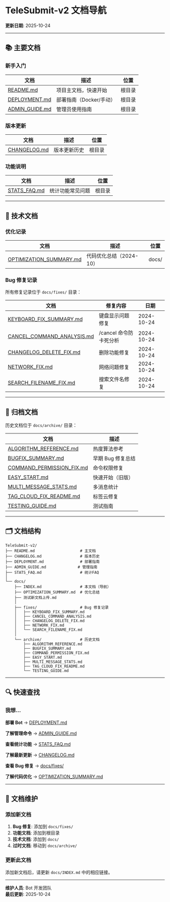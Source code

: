 # TeleSubmit-v2 文档导航

**更新日期**: 2025-10-24

---

## 📚 主要文档

### 新手入门

| 文档 | 描述 | 位置 |
|------|------|------|
| [README.md](../README.md) | 项目主文档，快速开始 | 根目录 |
| [DEPLOYMENT.md](../DEPLOYMENT.md) | 部署指南（Docker/手动） | 根目录 |
| [ADMIN_GUIDE.md](../ADMIN_GUIDE.md) | 管理员使用指南 | 根目录 |

### 版本更新

| 文档 | 描述 | 位置 |
|------|------|------|
| [CHANGELOG.md](../CHANGELOG.md) | 版本更新历史 | 根目录 |

### 功能说明

| 文档 | 描述 | 位置 |
|------|------|------|
| [STATS_FAQ.md](../STATS_FAQ.md) | 统计功能常见问题 | 根目录 |

---

## 🔧 技术文档

### 优化记录

| 文档 | 描述 | 位置 |
|------|------|------|
| [OPTIMIZATION_SUMMARY.md](OPTIMIZATION_SUMMARY.md) | 代码优化总结（2024-10） | docs/ |

### Bug 修复记录

所有修复记录位于 `docs/fixes/` 目录：

| 文档 | 修复内容 | 日期 |
|------|---------|------|
| [KEYBOARD_FIX_SUMMARY.md](fixes/KEYBOARD_FIX_SUMMARY.md) | 键盘显示问题修复 | 2024-10-24 |
| [CANCEL_COMMAND_ANALYSIS.md](fixes/CANCEL_COMMAND_ANALYSIS.md) | /cancel 命令防卡死分析 | 2024-10-24 |
| [CHANGELOG_DELETE_FIX.md](fixes/CHANGELOG_DELETE_FIX.md) | 删除功能修复 | 2024-10-24 |
| [NETWORK_FIX.md](fixes/NETWORK_FIX.md) | 网络问题修复 | 2024-10-24 |
| [SEARCH_FILENAME_FIX.md](fixes/SEARCH_FILENAME_FIX.md) | 搜索文件名修复 | 2024-10-24 |

---

## 📁 归档文档

历史文档位于 `docs/archive/` 目录：

| 文档 | 描述 |
|------|------|
| [ALGORITHM_REFERENCE.md](archive/ALGORITHM_REFERENCE.md) | 热度算法参考 |
| [BUGFIX_SUMMARY.md](archive/BUGFIX_SUMMARY.md) | 早期 Bug 修复总结 |
| [COMMAND_PERMISSION_FIX.md](archive/COMMAND_PERMISSION_FIX.md) | 命令权限修复 |
| [EASY_START.md](archive/EASY_START.md) | 快速开始（旧版） |
| [MULTI_MESSAGE_STATS.md](archive/MULTI_MESSAGE_STATS.md) | 多消息统计 |
| [TAG_CLOUD_FIX_README.md](archive/TAG_CLOUD_FIX_README.md) | 标签云修复 |
| [TESTING_GUIDE.md](archive/TESTING_GUIDE.md) | 测试指南 |

---

## 🗂️ 文档结构

```
TeleSubmit-v2/
├── README.md                    # 主文档
├── CHANGELOG.md                 # 版本历史
├── DEPLOYMENT.md                # 部署指南
├── ADMIN_GUIDE.md              # 管理指南
├── STATS_FAQ.md                 # 统计FAQ
│
└── docs/
    ├── INDEX.md                 # 本文档（导航）
    ├── OPTIMIZATION_SUMMARY.md  # 优化总结
    ├── 测试新文档上传.md
    │
    ├── fixes/                   # Bug 修复记录
    │   ├── KEYBOARD_FIX_SUMMARY.md
    │   ├── CANCEL_COMMAND_ANALYSIS.md
    │   ├── CHANGELOG_DELETE_FIX.md
    │   ├── NETWORK_FIX.md
    │   └── SEARCH_FILENAME_FIX.md
    │
    └── archive/                 # 历史文档
        ├── ALGORITHM_REFERENCE.md
        ├── BUGFIX_SUMMARY.md
        ├── COMMAND_PERMISSION_FIX.md
        ├── EASY_START.md
        ├── MULTI_MESSAGE_STATS.md
        ├── TAG_CLOUD_FIX_README.md
        └── TESTING_GUIDE.md
```

---

## 🔍 快速查找

### 我想...

**部署 Bot**
→ [DEPLOYMENT.md](../DEPLOYMENT.md)

**了解管理命令**
→ [ADMIN_GUIDE.md](../ADMIN_GUIDE.md)

**查看统计功能**
→ [STATS_FAQ.md](../STATS_FAQ.md)

**了解最新更新**
→ [CHANGELOG.md](../CHANGELOG.md)

**查看 Bug 修复**
→ [docs/fixes/](fixes/)

**了解代码优化**
→ [OPTIMIZATION_SUMMARY.md](OPTIMIZATION_SUMMARY.md)

---

## 📝 文档维护

### 添加新文档

1. **Bug 修复**: 添加到 `docs/fixes/`
2. **功能文档**: 添加到根目录
3. **技术文档**: 添加到 `docs/`
4. **过时文档**: 移动到 `docs/archive/`

### 更新此文档

添加新文档后，请更新 `docs/INDEX.md` 中的相应链接。

---

**维护人员**: Bot 开发团队  
**最后更新**: 2025-10-24

